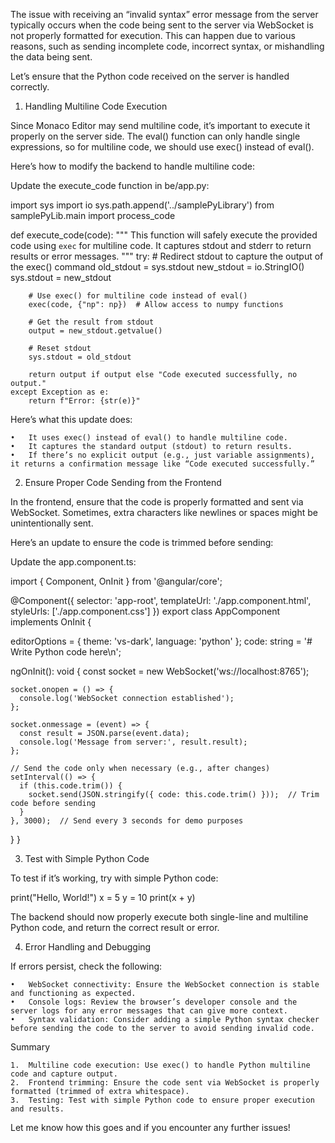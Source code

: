 The issue with receiving an “invalid syntax” error message from the server typically occurs when the code being sent to the server via WebSocket is not properly formatted for execution. This can happen due to various reasons, such as sending incomplete code, incorrect syntax, or mishandling the data being sent.

Let’s ensure that the Python code received on the server is handled correctly.

1. Handling Multiline Code Execution

Since Monaco Editor may send multiline code, it’s important to execute it properly on the server side. The eval() function can only handle single expressions, so for multiline code, we should use exec() instead of eval().

Here’s how to modify the backend to handle multiline code:

Update the execute_code function in be/app.py:

import sys
import io
sys.path.append('../samplePyLibrary')
from samplePyLib.main import process_code

def execute_code(code):
    """
    This function will safely execute the provided code using `exec` for multiline code.
    It captures stdout and stderr to return results or error messages.
    """
    try:
        # Redirect stdout to capture the output of the exec() command
        old_stdout = sys.stdout
        new_stdout = io.StringIO()
        sys.stdout = new_stdout

        # Use exec() for multiline code instead of eval()
        exec(code, {"np": np})  # Allow access to numpy functions

        # Get the result from stdout
        output = new_stdout.getvalue()

        # Reset stdout
        sys.stdout = old_stdout

        return output if output else "Code executed successfully, no output."
    except Exception as e:
        return f"Error: {str(e)}"

Here’s what this update does:

	•	It uses exec() instead of eval() to handle multiline code.
	•	It captures the standard output (stdout) to return results.
	•	If there’s no explicit output (e.g., just variable assignments), it returns a confirmation message like “Code executed successfully.”

2. Ensure Proper Code Sending from the Frontend

In the frontend, ensure that the code is properly formatted and sent via WebSocket. Sometimes, extra characters like newlines or spaces might be unintentionally sent.

Here’s an update to ensure the code is trimmed before sending:

Update the app.component.ts:

import { Component, OnInit } from '@angular/core';

@Component({
  selector: 'app-root',
  templateUrl: './app.component.html',
  styleUrls: ['./app.component.css']
})
export class AppComponent implements OnInit {

  editorOptions = { theme: 'vs-dark', language: 'python' };
  code: string = '# Write Python code here\n';

  ngOnInit(): void {
    const socket = new WebSocket('ws://localhost:8765');

    socket.onopen = () => {
      console.log('WebSocket connection established');
    };

    socket.onmessage = (event) => {
      const result = JSON.parse(event.data);
      console.log('Message from server:', result.result);
    };

    // Send the code only when necessary (e.g., after changes)
    setInterval(() => {
      if (this.code.trim()) {
        socket.send(JSON.stringify({ code: this.code.trim() }));  // Trim code before sending
      }
    }, 3000);  // Send every 3 seconds for demo purposes
  }
}

3. Test with Simple Python Code

To test if it’s working, try with simple Python code:

print("Hello, World!")
x = 5
y = 10
print(x + y)

The backend should now properly execute both single-line and multiline Python code, and return the correct result or error.

4. Error Handling and Debugging

If errors persist, check the following:

	•	WebSocket connectivity: Ensure the WebSocket connection is stable and functioning as expected.
	•	Console logs: Review the browser’s developer console and the server logs for any error messages that can give more context.
	•	Syntax validation: Consider adding a simple Python syntax checker before sending the code to the server to avoid sending invalid code.

Summary

	1.	Multiline code execution: Use exec() to handle Python multiline code and capture output.
	2.	Frontend trimming: Ensure the code sent via WebSocket is properly formatted (trimmed of extra whitespace).
	3.	Testing: Test with simple Python code to ensure proper execution and results.

Let me know how this goes and if you encounter any further issues!
